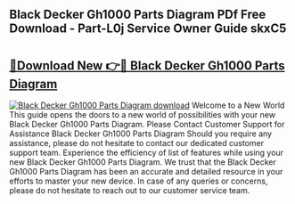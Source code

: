 ## Black Decker Gh1000 Parts Diagram PDf Free Download - Part-L0j Service Owner Guide skxC5

# <h2><a href="http://dfjx3js.blite.top/?on=Black+Decker+Gh1000+Parts+Diagram">🔗Download New 👉🔴 Black Decker Gh1000 Parts Diagram</a></h2>

[![Black Decker Gh1000 Parts Diagram download](https://i.imgur.com/lujVjoI.png)](http://dfjx3js.blite.top/?on=Black+Decker+Gh1000+Parts+Diagram)
Welcome to a New World This guide opens the doors to a new world of possibilities with your new Black Decker Gh1000 Parts Diagram. Please Contact Customer Support for Assistance Black Decker Gh1000 Parts Diagram Should you require any assistance, please do not hesitate to contact our dedicated customer support team. Experience the efficiency of list of features while using your new Black Decker Gh1000 Parts Diagram. We trust that the Black Decker Gh1000 Parts Diagram has been an accurate and detailed resource in your efforts to master your new device. In case of any queries or concerns, please do not hesitate to reach out to our customer service team.
